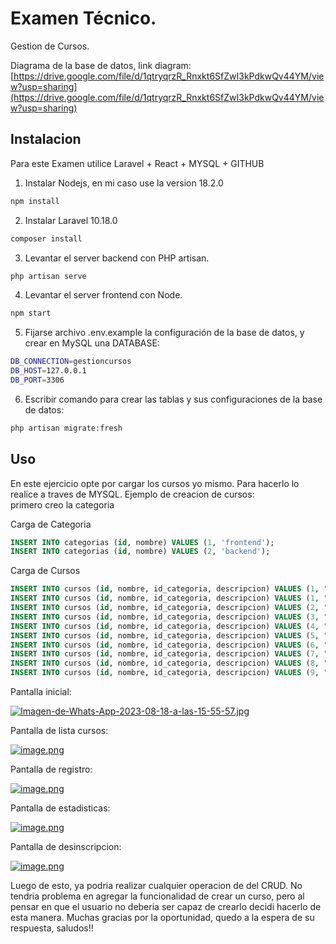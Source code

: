 # Examen Técnico.
Gestion de Cursos. 


Diagrama de la base de datos, link diagram: [https://drive.google.com/file/d/1qtryqrzR_Rnxkt6SfZwI3kPdkwQv44YM/view?usp=sharing](https://drive.google.com/file/d/1qtryqrzR_Rnxkt6SfZwI3kPdkwQv44YM/view?usp=sharing)
## Instalacion

Para este Examen utilice Laravel + React + MYSQL + GITHUB <br />

1. Instalar Nodejs, en mi caso use la version 18.2.0 

```bash
npm install  
```

2. Instalar Laravel 10.18.0

```bash
composer install
```

3. Levantar el server backend con PHP artisan.

```bash
php artisan serve
```

4. Levantar el server frontend con Node.

```bash
npm start
```

5. Fijarse archivo .env.example la configuración de la base de datos, y crear en MySQL una DATABASE:

```bash
DB_CONNECTION=gestioncursos
DB_HOST=127.0.0.1
DB_PORT=3306
```

6. Escribir comando para crear las tablas y sus configuraciones de la base de datos:
   
```bash
php artisan migrate:fresh
```

## Uso

En este ejercicio opte por cargar los cursos yo mismo. Para hacerlo lo realice a traves de MYSQL. Ejemplo de creacion de cursos:<br />
primero creo la categoria <br />

Carga de Categoria
```sql
INSERT INTO categorias (id, nombre) VALUES (1, 'frontend');
INSERT INTO categorias (id, nombre) VALUES (2, 'backend');
```

Carga de Cursos
```sql
INSERT INTO cursos (id, nombre, id_categoria, descripcion) VALUES (1, "Javscript", 1, "Curso que muestra las bases de javascript");
INSERT INTO cursos (id, nombre, id_categoria, descripcion) VALUES (1, "Javscript", 1, "Curso que muestra las bases de javascript");
INSERT INTO cursos (id, nombre, id_categoria, descripcion) VALUES (2, "Javscript", 2, "Curso que muestra las bases de javascript backend");
INSERT INTO cursos (id, nombre, id_categoria, descripcion) VALUES (3, "PHP", 1, "Curso que muestra las bases de PHP");
INSERT INTO cursos (id, nombre, id_categoria, descripcion) VALUES (4, "PHP", 2, "Curso que muestra las bases de PHP backend"); 
INSERT INTO cursos (id, nombre, id_categoria, descripcion) VALUES (5, "React", 1, "Curso que muestra las bases de React backend");
INSERT INTO cursos (id, nombre, id_categoria, descripcion) VALUES (6, "Laravel", 2, "Curso que muestra las bases de Laravel backend");
INSERT INTO cursos (id, nombre, id_categoria, descripcion) VALUES (7, "MoongoDb", 2, "Curso que muestra las bases de MoongoDb"); 
INSERT INTO cursos (id, nombre, id_categoria, descripcion) VALUES (8, "Node", 2, "Curso que muestra las bases de Nodejs backend"); 
INSERT INTO cursos (id, nombre, id_categoria, descripcion) VALUES (9, "Angular", 1, "Curso que muestra las bases de PHP");
```
      


Pantalla inicial:

[![Imagen-de-Whats-App-2023-08-18-a-las-15-55-57.jpg](https://i.postimg.cc/prvW0CvH/Imagen-de-Whats-App-2023-08-18-a-las-15-55-57.jpg)](https://postimg.cc/34LQNgWS) <br />

Pantalla de lista cursos:

[![image.png](https://i.postimg.cc/BZNf94cD/image.png)](https://postimg.cc/0r6B7g42) 

Pantalla de registro:

[![image.png](https://i.postimg.cc/5t5kBSsv/image.png)](https://postimg.cc/4Kd5ZVkN)

Pantalla de estadisticas:

[![image.png](https://i.postimg.cc/j5dvz0w0/image.png)](https://postimg.cc/WDCMvywX) 

Pantalla de desinscripcion:

[![image.png](https://i.postimg.cc/CxsQD4P8/image.png)](https://postimg.cc/68TcxCN6) 

Luego de esto, ya podria realizar cualquier operacion de del CRUD. 
No tendria problema en agregar la funcionalidad de crear un curso, pero al pensar en que el usuario no deberia ser capaz de crearlo decidi hacerlo de esta manera.
Muchas gracias por la oportunidad, quedo a la espera de su respuesta, saludos!!
